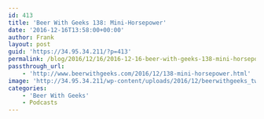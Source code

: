 ```yaml
---
id: 413
title: 'Beer With Geeks 138: Mini-Horsepower'
date: '2016-12-16T13:58:00+00:00'
author: Frank
layout: post
guid: 'https://34.95.34.211/?p=413'
permalink: /blog/2016/12/16/2016-12-16-beer-with-geeks-138-mini-horsepower/
passthrough_url:
    - 'http://www.beerwithgeeks.com/2016/12/138-mini-horsepower.html'
image: 'http://34.95.34.211/wp-content/uploads/2016/12/beerwithgeeks_twittercard-2.jpg'
categories:
    - 'Beer With Geeks'
    - Podcasts
---
```


<div class="
          image-block-outer-wrapper
          layout-caption-hidden
          design-layout-inline
          
          
          
        " data-test="image-block-inline-outer-wrapper"><figure class="
              sqs-block-image-figure
              intrinsic
            " style="max-width:250px;"><div class="image-block-wrapper" data-animation-override="" data-animation-role="image"><div class="sqs-image-shape-container-element
              
          
        
              has-aspect-ratio
            " style="
                position: relative;
                
                  padding-bottom:100%;
                
                overflow: hidden;
              "><noscript>![](https://images.squarespace-cdn.com/content/v1/5070e334e4b00907bc18faef/1481390164526-640GUR6U9LZT71SGHYEL/image-asset.jpeg)</noscript>![](https://images.squarespace-cdn.com/content/v1/5070e334e4b00907bc18faef/1481390164526-640GUR6U9LZT71SGHYEL/image-asset.jpeg)</div></div></figure></div>[This week on Beer With Geeks,](http://www.beerwithgeeks.com/2016/12/138-mini-horsepower.html) Frank and Tim make their lists for Santa — except their lists are full of toys they wish they had growing up in the 90s. Cheers!

<div class="sqs-audio-embed" data-author="Thought Bubble Audio" data-color-theme="dark" data-design-style="minimal" data-duration-in-ms="" data-mime-type="audio/mpeg" data-show-download="true" data-title="Beer With Geeks 138: Mini-Horsepower" data-url="http://www.podtrac.com/pts/redirect.mp3/archive.org/download/BWG138/BWG138.mp3"></div>